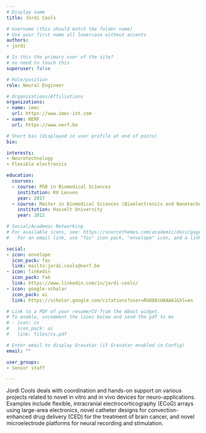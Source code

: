 ```yaml
---
# Display name
title: Jordi Cools

# Username (this should match the folder name)
# Use your first name all lowercase without accents
authors:
- jordi

# Is this the primary user of the site?
# no need to touch this
superuser: false

# Role/position
role: Neural Engineer

# Organizations/Affiliations
organizations:
- name: imec
  url: https://www.imec-int.com
- name: NERF
  url: https://www.nerf.be

# Short bio (displayed in user profile at end of posts)
bio: 

interests:
- Neurotechnology
- Flexible electronics

education:
  courses:
  - course: PhD in Biomedical Sciences
    institution: KU Leuven
    year: 2017
  - course: Master in Biomedical Sciences (Bioelectronics and Nanotechnology)
    institution: Hasselt University
    year: 2012

# Social/Academic Networking
# For available icons, see: https://sourcethemes.com/academic/docs/page-builder/#icons
#   For an email link, use "fas" icon pack, "envelope" icon, and a link in the

social:
- icon: envelope
  icon_pack: fas
  link: mailto:jordi.cools@nerf.be
- icon: linkedin
  icon_pack: fab
  link: https://www.linkedin.com/in/jordi-cools/
- icon: google-scholar
  icon_pack: ai
  link: https://scholar.google.com/citations?user=RUO88zUAAAAJ&hl=en

# Link to a PDF of your resume/CV from the About widget.
# To enable, uncomment the lines below and send the pdf to me
# - icon: cv
#   icon_pack: ai
#   link: files/cv.pdf

# Enter email to display Gravatar (if Gravatar enabled in Config)
email: ""

user_groups:
- Senior staff

---
```


Jordi Cools deals with coordination and hands-on support on various projects related to novel in vitro and in vivo devices for neuro-applications. Examples include flexible, intracranial electrocorticography (ECoG) arrays using large-area electronics, novel catheter designs for convection-enhanced drug delivery (CED) for the treatment of brain cancer, and novel microelectrode platforms for neural recording and stimulation.
